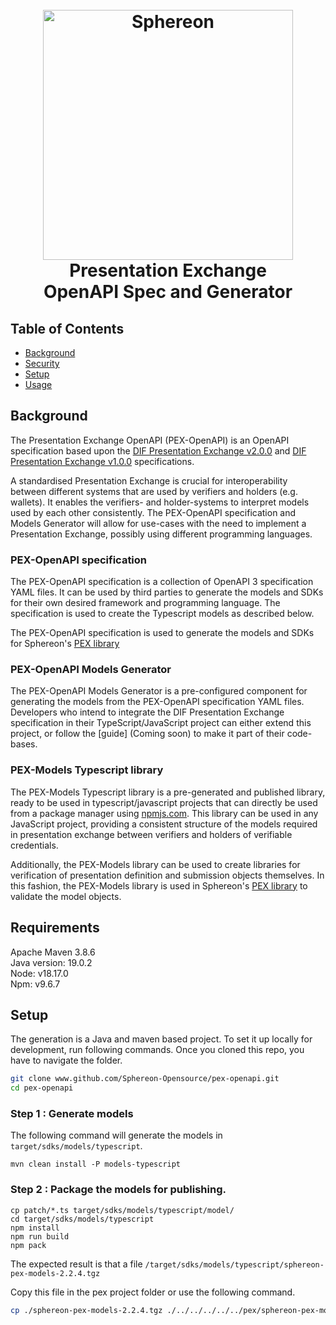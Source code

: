 <h1 align="center">
  <br>
  <a href="https://www.sphereon.com"><img src="https://sphereon.com/content/themes/sphereon/assets/img/logo.svg" alt="Sphereon" width="400"></a>
  <br> Presentation Exchange 
  <br> OpenAPI Spec and Generator
  <br>
</h1>

## Table of Contents

- [Background](#background)
- [Security](#security)
- [Setup](#Setup)
- [Usage](#usage)

## Background

The Presentation Exchange OpenAPI (PEX-OpenAPI) is an OpenAPI specification based upon the 
[DIF Presentation Exchange v2.0.0](https://identity.foundation/presentation-exchange/) and [DIF Presentation Exchange v1.0.0](https://identity.foundation/presentation-exchange/spec/v1.0.0/) 
specifications. 

A standardised Presentation Exchange is crucial for interoperability between different systems that are used by verifiers and holders (e.g. wallets). It enables the verifiers- and holder-systems to interpret models used by each other consistently. The PEX-OpenAPI specification and Models Generator will allow for use-cases with the need to implement a Presentation Exchange, possibly using different programming languages.  

### PEX-OpenAPI specification
The PEX-OpenAPI specification is a collection of OpenAPI 3 specification YAML files. It can be used by third parties to generate the models and SDKs for their own desired framework and programming language. The specification is used to create the Typescript models as described below.

The PEX-OpenAPI specification is used to generate the models and SDKs for Sphereon's [PEX library](https://github.com/Sphereon-Opensource/pex/)

### PEX-OpenAPI Models Generator
The PEX-OpenAPI Models Generator is a pre-configured component for generating the models from the PEX-OpenAPI specification YAML files. Developers who intend to integrate the DIF Presentation Exchange specification in their TypeScript/JavaScript project can either extend this project, or follow the [guide] (Coming soon) to make it part of their code-bases.

### PEX-Models Typescript library
The PEX-Models Typescript library is a pre-generated and published library, ready to be used in typescript/javascript projects that can directly be used from a package manager using [npmjs.com](https://www.npmjs.com/package/@sphereon/pex-models). This library can be used in any JavaScript project, providing a consistent structure of the models required in presentation exchange between verifiers and holders of verifiable credentials.

Additionally, the PEX-Models library can be used to create libraries for verification of presentation definition and submission objects themselves. In this fashion, the PEX-Models library is used in Sphereon's [PEX library](https://github.com/Sphereon-Opensource/pex/) to validate the model objects.

## Requirements
Apache Maven 3.8.6 \
Java version: 19.0.2 \
Node: v18.17.0 \
Npm: v9.6.7 

## Setup

The generation is a Java and maven based project. To set it up locally for development, run following commands. Once you cloned this repo, you have to navigate the folder.

``` bash
git clone www.github.com/Sphereon-Opensource/pex-openapi.git
cd pex-openapi
```

### Step 1 : Generate models

The following command will generate the models in `target/sdks/models/typescript`.
```
mvn clean install -P models-typescript
```

### Step 2 : Package the models for publishing.

```
cp patch/*.ts target/sdks/models/typescript/model/
cd target/sdks/models/typescript
npm install
npm run build
npm pack
```

The expected result is that a file `/target/sdks/models/typescript/sphereon-pex-models-2.2.4.tgz`

Copy this file in the pex project folder  or use the following command.

```bash
cp ./sphereon-pex-models-2.2.4.tgz ./../../../../../pex/sphereon-pex-models-2.2.4.tgz
```